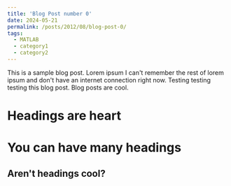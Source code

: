 ```yaml
---
title: 'Blog Post number 0'
date: 2024-05-21
permalink: /posts/2012/08/blog-post-0/
tags:
  - MATLAB
  - category1
  - category2
---
```


This is a sample blog post. Lorem ipsum I can't remember the rest of lorem ipsum and don't have an internet connection right now. Testing testing testing this blog post. Blog posts are cool.

Headings are heart
======

You can have many headings
======

Aren't headings cool?
------
